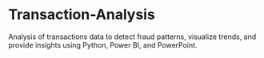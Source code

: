 # Transaction-Analysis
Analysis of transactions data to detect fraud patterns, visualize trends, and provide insights using Python, Power BI, and PowerPoint.
